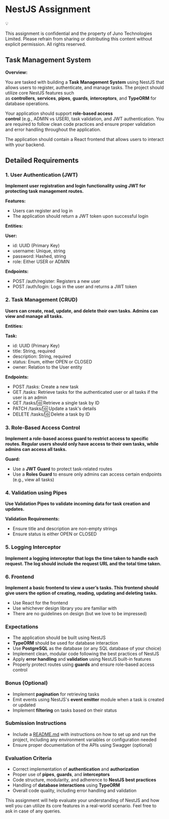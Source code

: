 # NestJS Assignment
💡

This assignment is confidential and the property of Juno Technologies Limited. Please refrain from sharing or distributing this content without explicit permission. All rights reserved.


## **Task Management System**

**Overview:**

You are tasked with building a **Task Management System** using NestJS that allows users to register, authenticate, and manage tasks. The project should utilize core NestJS features such as **controllers**, **services**, **pipes**, **guards**, **interceptors**, and **TypeORM** for database operations.

Your application should support **role-based access control** (e.g., ADMIN vs USER), task validation, and JWT authentication. You are required to follow clean code practices and ensure proper validation and error handling throughout the application.

The application should contain a React frontend that allows users to interact with your backend.

## **Detailed Requirements**

### 1. User Authentication (JWT)

**Implement user registration and login functionality using JWT for protecting task management routes.**

**Features:**

- Users can register and log in
- The application should return a JWT token upon successful login

**Entities:**

**User:**

- id: UUID (Primary Key)
- username: Unique, string
- password: Hashed, string
- role: Either USER or ADMIN

**Endpoints:**

- POST /auth/register: Registers a new user
- POST /auth/login: Logs in the user and returns a JWT token

### 2. Task Management (CRUD)

**Users can create, read, update, and delete their own tasks. Admins can view and manage all tasks.**

**Entities:**

**Task:**

- id: UUID (Primary Key)
- title: String, required
- description: String, required
- status: Enum, either OPEN or CLOSED
- owner: Relation to the User entity

**Endpoints:**

- POST /tasks: Create a new task
- GET /tasks: Retrieve tasks for the authenticated user or all tasks if the user is an admin
- GET /tasks/:id: Retrieve a single task by ID
- PATCH /tasks/:id: Update a task's details
- DELETE /tasks/:id: Delete a task by ID

### 3. Role-Based Access Control

**Implement a role-based access guard to restrict access to specific routes. Regular users should only have access to their own tasks, while admins can access all tasks.**

**Guard:**

- Use a **JWT Guard** to protect task-related routes
- Use a **Roles Guard** to ensure only admins can access certain endpoints (e.g., view all tasks)

### 4. Validation using Pipes

**Use Validation Pipes to validate incoming data for task creation and updates.**

**Validation Requirements:**

- Ensure title and description are non-empty strings
- Ensure status is either OPEN or CLOSED

### 5. Logging Interceptor

**Implement a logging interceptor that logs the time taken to handle each request. The log should include the request URL and the total time taken.**


### 6. Frontend

**Implement a basic frontend to view a user’s tasks. This frontend should give users the option of creating, reading, updating and deleting tasks.** 

- Use React for the frontend
- Use whichever design library you are familiar with
- There are no guidelines on design (but we love to be impressed)


### Expectations

- The application should be built using NestJS
- **TypeORM** should be used for database interaction
- Use **PostgreSQL** as the database (or any SQL database of your choice)
- Implement clean, modular code following the best practices of NestJS
- Apply **error handling** and **validation** using NestJS built-in features
- Properly protect routes using **guards** and ensure role-based access control

### Bonus (Optional)

- Implement **pagination** for retrieving tasks
- Emit events using NestJS's **event emitter** module when a task is created or updated
- Implement **filtering** on tasks based on their status

### Submission Instructions

- Include a [README.md](http://readme.md) with instructions on how to set up and run the project, including any environment variables or configuration needed
- Ensure proper documentation of the APIs using Swagger (optional)


### Evaluation Criteria

- Correct implementation of **authentication** and **authorization**
- Proper use of **pipes**, **guards**, and **interceptors**
- Code structure, modularity, and adherence to **NestJS best practices**
- Handling of **database interactions** using **TypeORM**
- Overall code quality, including error handling and validation

This assignment will help evaluate your understanding of NestJS and how well you can utilize its core features in a real-world scenario. Feel free to ask in case of any queries.